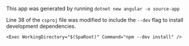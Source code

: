 This app was generated by running `dotnet new angular -o source-app`

Line 38 of the `csproj` file was modified to include the `--dev` flag to install development dependencies.
```
<Exec WorkingDirectory="$(SpaRoot)" Command="npm --dev install" />
```
